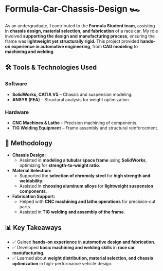 # Formula-Car-Chassis-Design 🏎️
As an undergraduate, I contributed to the **Formula Student team**, assisting in **chassis design, material selection, and fabrication** of a race car. My role involved **supporting the design and manufacturing process**, ensuring the frame was **lightweight yet structurally rigid**. This project provided **hands-on experience in automotive engineering**, from **CAD modeling** to **machining and welding**.  


## 🛠 **Tools & Technologies Used**
### **Software**
- **SolidWorks, CATIA V5** – Chassis and suspension modeling.  
- **ANSYS (FEA)** – Structural analysis for weight optimization.  

### **Hardware**
- **CNC Machines & Lathe** – Precision machining of components.  
- **TIG Welding Equipment** – Frame assembly and structural reinforcement.  


## 🔬 **Methodology**
- **Chassis Design:**  
  - Assisted in **modeling a tubular space frame** using **SolidWorks**, optimizing for **strength-to-weight ratio**.  
- **Material Selection:**  
  - Supported the **selection of chromoly steel** for **high strength and weldability**.  
  - Assisted in **choosing aluminum alloys** for **lightweight suspension components**.  
- **Fabrication Support:**  
  - Helped with **CNC machining and lathe operations** for precision-cut parts.  
  - Assisted in **TIG welding and assembly of the frame**.  


## 📊 **Key Takeaways**
- ✅ Gained **hands-on experience** in **automotive design and fabrication**.  
- ✅ Developed **basic machining and welding skills** in **race car manufacturing**.  
- ✅ Learned about **weight distribution, material selection, and chassis optimization** in high-performance vehicle design.  

